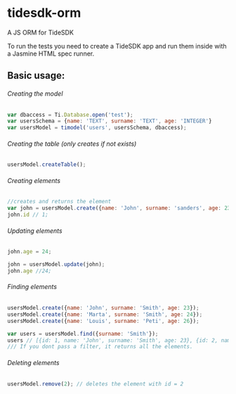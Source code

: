 tidesdk-orm
===========

A JS ORM for TideSDK

To run the tests you need to create a TideSDK app and run them inside with a Jasmine HTML spec runner.

Basic usage:
------------

###### Creating the model

```javascript
var dbaccess = Ti.Database.open('test');
var usersSchema = {name: 'TEXT', surname: 'TEXT', age: 'INTEGER'}
var usersModel = timodel('users', usersSchema, dbaccess);

```
###### Creating the table (only creates if not exists)
```javascript
usersModel.createTable();
```
###### Creating elements
```javascript
//creates and returns the element
var john = usersModel.create({name: 'John', surname: 'sanders', age: 23});
john.id // 1;
```
###### Updating elements
```javascript
john.age = 24;

john = usersModel.update(john);
john.age //24;
```
###### Finding elements
```javascript
usersModel.create({name: 'John', surname: 'Smith', age: 23});
usersModel.create({name: 'Marta', surname: 'Smith', age: 24});
usersModel.create({name: 'Louis', surname: 'Peti', age: 26});

var users = usersModel.find({surname: 'Smith'});
users // [{id: 1, name: 'John', surname: 'Smith', age: 23}, {id: 2, name: 'Marta', surname: 'Smith', age: 24}];
/// If you dont pass a filter, it returns all the elements.
```
###### Deleting elements
```javascript
usersModel.remove(2); // deletes the element with id = 2
```
